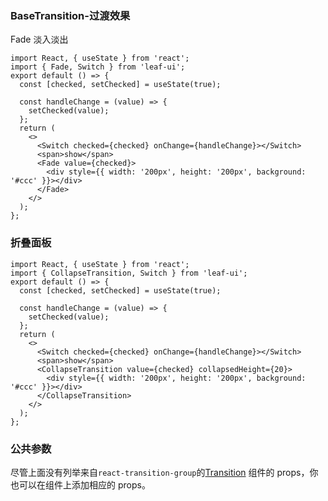 ### BaseTransition-过渡效果

Fade 淡入淡出

```tsx
import React, { useState } from 'react';
import { Fade, Switch } from 'leaf-ui';
export default () => {
  const [checked, setChecked] = useState(true);

  const handleChange = (value) => {
    setChecked(value);
  };
  return (
    <>
      <Switch checked={checked} onChange={handleChange}></Switch>
      <span>show</span>
      <Fade value={checked}>
        <div style={{ width: '200px', height: '200px', background: '#ccc' }}></div>
      </Fade>
    </>
  );
};
```

### 折叠面板

```tsx
import React, { useState } from 'react';
import { CollapseTransition, Switch } from 'leaf-ui';
export default () => {
  const [checked, setChecked] = useState(true);

  const handleChange = (value) => {
    setChecked(value);
  };
  return (
    <>
      <Switch checked={checked} onChange={handleChange}></Switch>
      <span>show</span>
      <CollapseTransition value={checked} collapsedHeight={20}>
        <div style={{ width: '200px', height: '200px', background: '#ccc' }}></div>
      </CollapseTransition>
    </>
  );
};
```

### 公共参数

尽管上面没有列举来自`react-transition-group`的[Transition](http://reactcommunity.org/react-transition-group/transition#Transition-props) 组件的 props，你也可以在组件上添加相应的 props。

<API hideTitle src="./Api/CommonTransitionProps.tsx">

